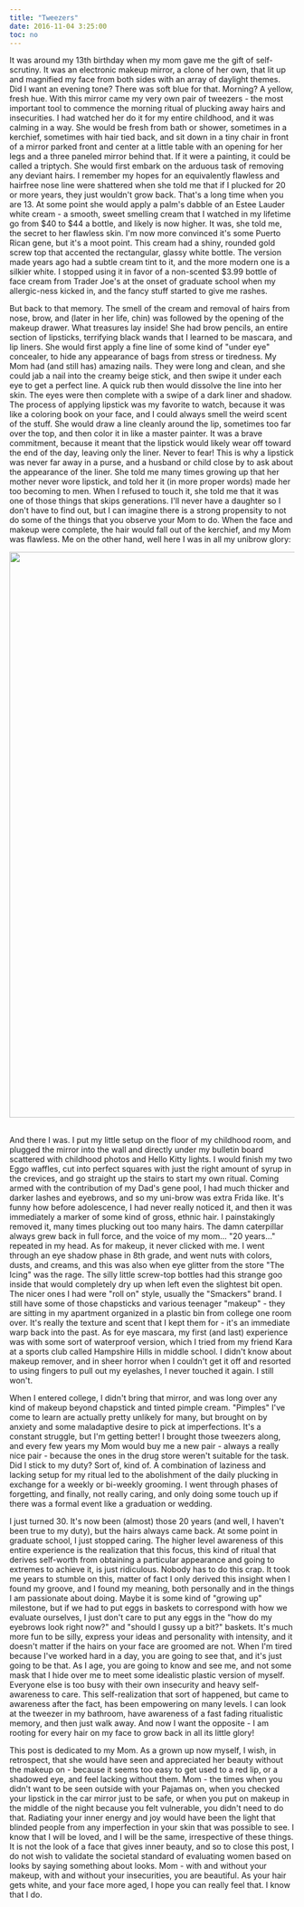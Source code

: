 ```yaml
---
title: "Tweezers"
date: 2016-11-04 3:25:00
toc: no
---
```


It was around my 13th birthday when my mom gave me the gift of self-scrutiny. It was an electronic makeup mirror, a clone of her own, that lit up and magnified my face from both sides with an array of daylight themes. Did I want an evening tone? There was soft blue for that. Morning? A yellow, fresh hue. With this mirror came my very own pair of tweezers - the most important tool to commence the morning ritual of plucking away hairs and insecurities. I had watched her do it for my entire childhood, and it was calming in a way. She would be fresh from bath or shower, sometimes in a kerchief, sometimes with hair tied back, and sit down in a tiny chair in front of a mirror parked front and center at a little table with an opening for her legs and a three paneled mirror behind that. If it were a painting, it could be called a triptych. She would first embark on the arduous task of removing any deviant hairs. I remember my hopes for an equivalently flawless and hairfree nose line were shattered when she told me that if I plucked for 20 or more years, they just wouldn't grow back. That's a long time when you are 13. At some point she would apply a palm's dabble of an Estee Lauder white cream - a smooth, sweet smelling cream that I watched in my lifetime go from $40 to $44 a bottle, and likely is now higher. It was, she told me, the secret to her flawless skin. I'm now more convinced it's some Puerto Rican gene, but it's a moot point. This cream had a shiny, rounded gold screw top that accented the rectangular, glassy white bottle. The version made years ago had a subtle cream tint to it, and the more modern one is a silkier white. I stopped using it in favor of a non-scented $3.99 bottle of face cream from Trader Joe's at the onset of graduate school when my allergic-ness kicked in, and the fancy stuff started to give me rashes.

But back to that memory. The smell of the cream and removal of hairs from nose, brow, and (later in her life, chin) was followed by the opening of the makeup drawer. What treasures lay inside! She had brow pencils, an entire section of lipsticks, terrifying black wands that I learned to be mascara, and lip liners. She would first apply a fine line of some kind of "under eye" concealer, to hide any appearance of bags from stress or tiredness. My Mom had (and still has) amazing nails. They were long and clean, and she could jab a nail into the creamy beige stick, and then swipe it under each eye to get a perfect line. A quick rub then would dissolve the line into her skin. The eyes were then complete with a swipe of a dark liner and shadow. The process of applying lipstick was my favorite to watch, because it was like a coloring book on your face, and I could always smell the weird scent of the stuff. She would draw a line cleanly around the lip, sometimes too far over the top, and then color it in like a master painter. It was a brave commitment, because it meant that the lipstick would likely wear off toward the end of the day, leaving only the liner. Never to fear! This is why a lipstick was never far away in a purse, and a husband or child close by to ask about the appearance of the liner. She told me many times growing up that her mother never wore lipstick, and told her it (in more proper words) made her too becoming to men. When I refused to touch it, she told me that it was one of those things that skips generations. I'll never have a daughter so I don't have to find out, but I can imagine there is a strong propensity to not do some of the things that you observe your Mom to do. When the face and makeup were complete, the hair would fall out of the kerchief, and my Mom was flawless. Me on the other hand, well here I was in all my unibrow glory:

<div>
    <img src="/v1/assets/images/posts/tweezers/unibrow.jpg" style="width:1000px"/>
</div><br>

And there I was. I put my little setup on the floor of my childhood room, and plugged the mirror into the wall and directly under my bulletin board scattered with childhood photos and Hello Kitty lights. I would finish my two Eggo waffles, cut into perfect squares with just the right amount of syrup in the crevices, and go straight up the stairs to start my own ritual. Coming armed with the contribution of my Dad's gene pool, I had much thicker and darker lashes and eyebrows, and so my uni-brow was extra Frida like. It's funny how before adolescence, I had never really noticed it, and then it was immediately a marker of some kind of gross, ethnic hair. I painstakingly removed it, many times plucking out too many hairs. The damn caterpillar always grew back in full force, and the voice of my mom... "20 years..." repeated in my head. As for makeup, it never clicked with me. I went through an eye shadow phase in 8th grade, and went nuts with colors, dusts, and creams, and this was also when eye glitter from the store "The Icing" was the rage. The silly little screw-top bottles had this strange goo inside that would completely dry up when left even the slightest bit open. The nicer ones I had were "roll on" style, usually the "Smackers" brand. I still have some of those chapsticks and various teenager "makeup" - they are sitting in my apartment organized in a plastic bin from college one room over. It's really the texture and scent that I kept them for - it's an immediate warp back into the past. As for eye mascara, my first (and last) experience was with some sort of waterproof version, which I tried from my friend Kara at a sports club called Hampshire Hills in middle school. I didn't know about makeup remover, and in sheer horror when I couldn't get it off and resorted to using fingers to pull out my eyelashes, I never touched it again. I still won't.

When I entered college, I didn't bring that mirror, and was long over any kind of makeup beyond chapstick and tinted pimple cream. "Pimples" I've come to learn are actually pretty unlikely for many, but brought on by anxiety and some maladaptive desire to pick at imperfections. It's a constant struggle, but I'm getting better! I brought those tweezers along, and every few years my Mom would buy me a new pair - always a really nice pair - because the ones in the drug store weren't suitable for the task. Did I stick to my duty? Sort of, kind of. A combination of laziness and lacking setup for my ritual led to the abolishment of the daily plucking in exchange for a weekly or bi-weekly grooming. I went through phases of forgetting, and finally, not really caring, and only doing some touch up if there was a formal event like a graduation or wedding.

I just turned 30. It's now been (almost) those 20 years (and well, I haven't been true to my duty), but the hairs always came back. At some point in graduate school, I just stopped caring. The higher level awareness of this entire experience is the realization that this focus, this kind of ritual that derives self-worth from obtaining a particular appearance and going to extremes to achieve it, is just ridiculous.  Nobody has to do this crap. It took me years to stumble on this, matter of fact I only derived this insight when I found my groove, and I found my meaning, both personally and in the things I am passionate about doing. Maybe it is some kind of "growing up" milestone, but if we had to put eggs in baskets to correspond with how we evaluate ourselves, I just don't care to put any eggs in the "how do my eyebrows look right now?" and "should I gussy up a bit?" baskets. It's much more fun to be silly, express your ideas and personality with intensity, and it doesn't matter if the hairs on your face are groomed are not. When I'm tired because I've worked hard in a day, you are going to see that, and it's just going to be that. As I age, you are going to know and see me, and not some mask that I hide over me to meet some idealistic plastic version of myself. Everyone else is too busy with their own insecurity and heavy self-awareness to care. This self-realization that sort of happened, but came to awareness after the fact, has been empowering on many levels. I can look at the tweezer in my bathroom, have awareness of a fast fading ritualistic memory, and then just walk away. And now I want the opposite - I am rooting for every hair on my face to grow back in all its little glory! 

This post is dedicated to my Mom. As a grown up now myself, I wish, in retrospect, that she would have seen and appreciated her beauty without the makeup on - because it seems too easy to get used to a red lip, or a shadowed eye, and feel lacking without them. Mom - the times when you didn't want to be seen outside with your Pajamas on, when you checked your lipstick in the car mirror just to be safe, or when you put on makeup in the middle of the night because you felt vulnerable, you didn't need to do that. Radiating your inner energy and joy would have been the light that blinded people from any imperfection in your skin that was possible to see. I know that I will be loved, and I will be the same, irrespective of these things. It is not the look of a face that gives inner beauty, and so to close this post, I do not wish to validate the societal standard of evaluating women based on looks by saying something about looks. Mom - with and without your makeup, with and without your insecurities, you are beautiful. As your hair gets white, and your face more aged, I hope you can really feel that. I know that I do.
